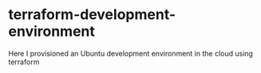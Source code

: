# terraform-development-environment
Here I provisioned an Ubuntu development environment in the cloud using terraform
